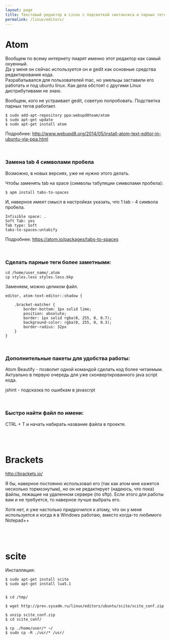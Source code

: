 ```yaml
---
layout: page
title: Текстовый редактор в Linux с подсветкой синтаксиса и парных тегов HTML (аналог notepad++ в Windows)
permalink: /linux/editors/
---
```



# Atom

Вообщем по всему интернету пиарят именно этот редактор как самый охуенный.<br/>
Да у меня он сейчас используется он и gedit как основные средства редактирования кода.<br/>
Разрабатывался для пользователей mac, но умельцы заставили его работать и под ubuntu linux. Как дела обстоят с другими Linux дистрибутивами не знаю.


Вообщем, кого не устраивает gedit, советую попробовать. Подстветка парных тегов работает.

    $ sudo add-apt-repository ppa:webupd8team/atom
    $ sudo apt-get update
    $ sudo apt-get install atom

Подробнее:
http://www.webupd8.org/2014/05/install-atom-text-editor-in-ubuntu-via-ppa.html

<br/>

### Замена tab 4 символами пробела

Возможно, в новых версиях, уже не нужно этого делать.

Чтобы заменять tab на space (символы табуляции символами пробела):

    $ apm install tabs-to-spaces

И, наверное имеет смысл в настройках указать, что 1 tab - 4 символа пробела.


    Infisible space: .
    Soft Tab: yes
    Tab type: Soft
    tabs-to-spaces:untabify

Подробнее:
https://atom.io/packages/tabs-to-spaces


<br/>

### Сделать парные теги более заметными:

    cd /home/user_name/.atom
    cp styles.less styles.less.bkp

Заменяем, можно целиком файл.


    editor, atom-text-editor::shadow {

        .bracket-matcher {
            border-bottom: 1px solid lime;
            position: absolute;
            border: 1px solid rgba(0, 255, 0, 0.7);
            background-color: rgba(0, 255, 0, 0.3);
            border-radius: 32px
        }
    }


<br/>

### Дополнительные пакеты для удобства работы:

Atom Beautify - позволит одной командой сделать код более читаемым. Актуально в первую очередь для уже сконвертированного java script кода.

jshint - подсказка по ошибкам в javascrpt


<br/>

### Быстро найти файл по имени:

CTRL + T и начать набирать название файла в проекте.



<br/><br/>

# Brackets

http://brackets.io/


Я бы, наверное постоянно использовал его (так как атом мне кажется несколько тормознутым), но он не редактирует (надеюсь, что пока) файлы, лежащие на удаленном сервере (по sftp). Если этого для работы вам и не требуется, то наверное лучше выбрать его.

Хотя нет, я уже настолько придрочился к атому, что он у меня используется и когда я в Windows работаю, вместо когда-то любимого Notepad++


<br/><br/>

# scite


Инсталляция:

    $ sudo apt-get install scite
    $ sudo apt-get install lua5.1


    $ cd /tmp/

    $ wget http://prev.sysadm.ru/linux/editors/ubuntu/scite/scite_conf.zip

    $ unzip scite_conf.zip
    $ cd scite_conf/

    $ cp ./home/user/* ~/
    $ sudo cp -R ./usr/* /usr/
